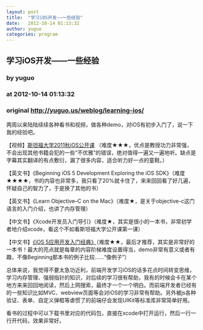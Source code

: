 ```yaml
---
layout: post
title:  "学习iOS开发——一些经验"
date:   2012-10-14 01:13:32
author: yuguo
categories: program
---
```


## 学习iOS开发——一些经验
### by yuguo
### at 2012-10-14 01:13:32
### original <http://yuguo.us/weblog/learning-ios/>

<p>两周以来陆陆续续各种看书和视频，做各种demo，对iOS有初步入门了，说一下我的经验吧。</p>
<p>【视频】<a href="http://www.youku.com/playlist_show/id_16853809.html">斯坦福大学2011秋iOS公开课</a> （难度★★★，优点是教授功力非常强，不会出现其他书籍会犯的一些“不优雅”的错误，绝对值得一遍又一遍地听。缺点是字幕其实翻译的有点敷衍，漏了很多内容，适合听力好一点的童鞋。）<span></span></p>
<p>【英文书】《Beginning iOS 5 Development Exploring the iOS SDK》（难度★★★★，书的内容也非常多，我只看了20%就卡住了，来来回回看了好几遍，怀疑自己的智力了，于是换了其他的书）</p>
<p>【英文书】《Learn Objective–C on the Mac》（难度★，是关于objective-c这门语言的入门介绍，也讲了内存管理）</p>
<p>【中文书】《Xcode开发员入门导引》（难度★，其实是很小的一本书，非常初学者地介绍xcode，看这个不如看斯坦福大学公开课第一课）</p>
<p>【中文书】<a href="http://book.douban.com/subject/10834006/">《iOS 5应用开发入门经典》</a>（难度★★，最后才推荐，其实是非常好的一本书！最大的亮点就是每章的内容阶梯难度设置得当，demo非常有意义或者有趣，不像Beginning那本书的例子比较……“像例子”）</p>
<p>总体来说，我觉得不要太急功近利，前端开发学习iOS的话多花点时间转变思维，学习内存管理、强弱指针的知识，对后续的学习很有帮助，我有的时候会卡在某个地方来来回回地阅读，然后上网搜索，最终才一个一个明白。而前端开发者已经有的一些知识比如MVC、webview页面等会对iOS的学习非常有帮助。另外被js各种验证、表单、自定义弹框等虐惯了的前端仔会发现UIKit等标准库非常简单好用。</p>
<p>看书的过程中可以下载书里对应的代码包，直接在xcode中打开运行，然后一行一行开代码，效果非常好。</p>